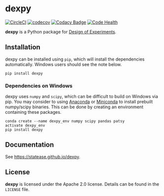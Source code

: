 # dexpy

[![CircleCI](https://circleci.com/gh/statease/dexpy.svg?style=svg&circle-token=f7db0120c3ec3786badb247f492d233e59977f62)](https://circleci.com/gh/statease/dexpy)
[![codecov](https://codecov.io/gh/statease/dexpy/branch/master/graph/badge.svg)](https://codecov.io/gh/statease/dexpy)
[![Codacy Badge](https://api.codacy.com/project/badge/Grade/cc9c5a5d892f4f87b130c6b06cc85e21)](https://www.codacy.com/app/hank-p-anderson/dexpy?utm_source=github.com&amp;utm_medium=referral&amp;utm_content=statease/dexpy&amp;utm_campaign=Badge_Grade)
[![Code Health](https://landscape.io/github/statease/dexpy/master/landscape.svg?style=flat)](https://landscape.io/github/statease/dexpy/master)

**dexpy** is a Python package for [Design of Experiments](http://www.itl.nist.gov/div898/handbook/pri/section1/pri1.htm).

## Installation

dexpy can be installed using `pip`, which will install the dependencies
automatically. Windows users should see the note below.

    pip install dexpy

### Dependencies on Windows

dexpy uses `numpy` and `scipy`, which can be difficult to build on Windows via
pip. You may consider to using [Anaconda](https://www.continuum.io/downloads)
or [Miniconda](http://conda.pydata.org/miniconda.html) to install prebuilt
numpy/scipy binaries. This can be done by creating an environment containing
these packages.

    conda create --name dexpy_env numpy scipy pandas patsy
    activate dexpy_env
    pip install dexpy

## Documentation

See https://statease.github.io/dexpy.

## License

**dexpy** is licensed under the Apache 2.0 license. Details can be found in the `LICENSE` file.
